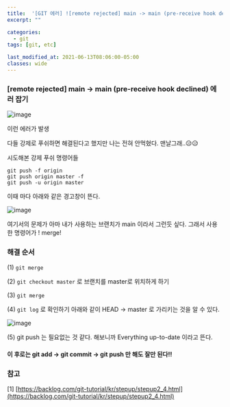 ```yaml
---
title:  '[GIT 에러] ![remote rejected] main -> main (pre-receive hook declined)'
excerpt: ""

categories:
  - git
tags: [git, etc]

last_modified_at: 2021-06-13T08:06:00-05:00
classes: wide
---
```

###  [remote rejected] main -> main (pre-receive hook declined) 에러 잡기


![image](https://user-images.githubusercontent.com/53431568/125394140-2f448380-e3e4-11eb-9eff-67877f29e11a.png)

이런 에러가 발생

다들 강제로 푸쉬하면 해결된다고 했지만 나는 전혀 안먹혔다. 맨날그래..😥😥

시도해본 강제 푸쉬 명령어들

```
git push -f origin
git push origin master -f
git push -u origin master
```

이때 마다 아래와 같은 경고창이 뜬다.

![image](https://user-images.githubusercontent.com/53431568/125394294-729ef200-e3e4-11eb-80f4-02d83f1e1bb7.png)

여기서의 문제가 아마 내가 사용하는 브랜치가 main 이라서 그런듯 싶다. 그래서 사용한 명령어가 ! merge!

### 해결 순서

(1) ```git merge```

(2) ```git checkout master``` 로 브랜치를 master로 위치하게 하기 

(3) ```git merge```

(4) ```git log``` 로 확인하기 아래와 같이 HEAD -> master 로 가리키는 것을 알 수 있다.

![image](https://user-images.githubusercontent.com/53431568/125394497-b8f45100-e3e4-11eb-93da-c168341d4a21.png)

(5) git push 는 필요없는 것 같다. 해보니까 Everything up-to-date 이라고 뜬다.


#### 이 후로는 git add -> git commit -> git push 만 해도 잘만 된다!! 

### 참고

[1] [https://backlog.com/git-tutorial/kr/stepup/stepup2_4.html](https://backlog.com/git-tutorial/kr/stepup/stepup2_4.html)
